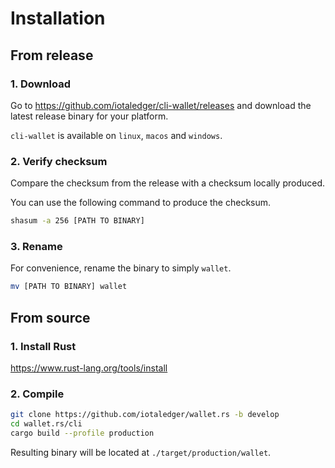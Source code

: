 # Installation

## From release

### 1. Download

Go to https://github.com/iotaledger/cli-wallet/releases and download the latest release binary for your platform.

`cli-wallet` is available on `linux`, `macos` and `windows`.

### 2. Verify checksum

Compare the checksum from the release with a checksum locally produced.

You can use the following command to produce the checksum.
```sh
shasum -a 256 [PATH TO BINARY]
```

### 3. Rename

For convenience, rename the binary to simply `wallet`.

```sh
mv [PATH TO BINARY] wallet
```

## From source

### 1. Install Rust

https://www.rust-lang.org/tools/install

### 2. Compile

```sh
git clone https://github.com/iotaledger/wallet.rs -b develop
cd wallet.rs/cli
cargo build --profile production
```

Resulting binary will be located at `./target/production/wallet`.
